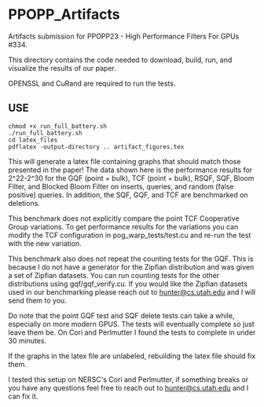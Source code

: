# PPOPP_Artifacts
Artifacts submission for PPOPP23 - High Performance Filters For GPUs #334.

This directory contains the code needed to download, build, run, and visualize the results of our paper.

OPENSSL and CuRand are required to run the tests.


USE
----------------------------
```
chmod +x run_full_battery.sh
./run_full_battery.sh
cd latex_files
pdflatex -output-directory .. artifact_figures.tex
```

This will generate a latex file containing graphs that should match those presented in the paper! The data shown here is the performance results for 2^22-2^30 for the GQF (point + bulk), TCF (point + bulk), RSQF, SQF, Bloom Filter, and Blocked Bloom Filter on inserts, queries, and random (false positive) queries. In addition, the SQF, GQF, and TCF are benchmarked on deletions.

This benchmark does not explicitly compare the point TCF Cooperative Group variations. To get performance results for the variations you can modify the TCF configuration in pog_warp_tests/test.cu and re-run the test with the new variation.

This benchmark also does not repeat the counting tests for the GQF. This is because I do not have a generator for the Zipfian distribution and was given a set of Zipfian datasets. You can run counting tests for the other distributions using gqf/gqf_verify.cu. If you would like the Zipfian datasets used in our benchmarking please reach out to hunter@cs.utah.edu and I will send them to you.

Do note that the point GQF test and SQF delete tests can take a while, especially on more modern GPUS. The tests will eventually complete so just leave them be. On Cori and Perlmutter I found the tests to complete in under 30 minutes.

If the graphs in the latex file are unlabeled, rebuilding the latex file should fix them.

I tested this setup on NERSC's Cori and Perlmutter, if something breaks or you have any questions feel free to reach out to hunter@cs.utah.edu and I can fix it.



